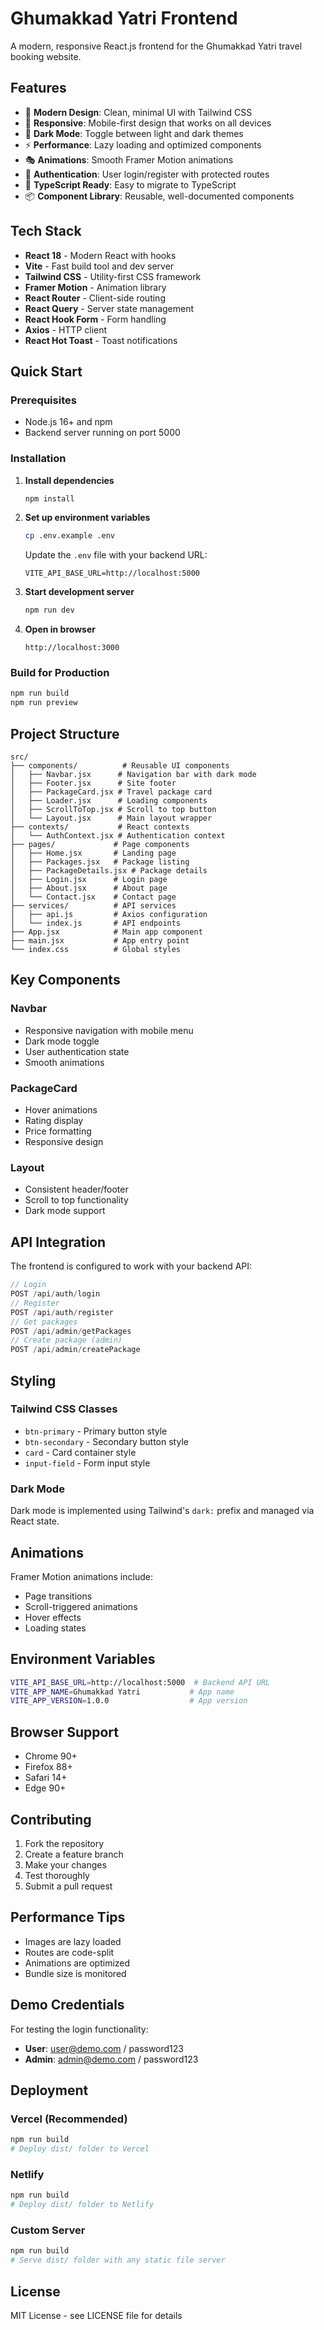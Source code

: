 # Ghumakkad Yatri Frontend

A modern, responsive React.js frontend for the Ghumakkad Yatri travel booking website.

## Features

- 🎨 **Modern Design**: Clean, minimal UI with Tailwind CSS
- 📱 **Responsive**: Mobile-first design that works on all devices
- 🌙 **Dark Mode**: Toggle between light and dark themes
- ⚡ **Performance**: Lazy loading and optimized components
- 🎭 **Animations**: Smooth Framer Motion animations
- 🔐 **Authentication**: User login/register with protected routes
- 🎯 **TypeScript Ready**: Easy to migrate to TypeScript
- 📦 **Component Library**: Reusable, well-documented components

## Tech Stack

- **React 18** - Modern React with hooks
- **Vite** - Fast build tool and dev server
- **Tailwind CSS** - Utility-first CSS framework
- **Framer Motion** - Animation library
- **React Router** - Client-side routing
- **React Query** - Server state management
- **React Hook Form** - Form handling
- **Axios** - HTTP client
- **React Hot Toast** - Toast notifications

## Quick Start

### Prerequisites

- Node.js 16+ and npm
- Backend server running on port 5000

### Installation

1. **Install dependencies**
   ```bash
   npm install
   ```

2. **Set up environment variables**
   ```bash
   cp .env.example .env
   ```
   Update the `.env` file with your backend URL:
   ```
   VITE_API_BASE_URL=http://localhost:5000
   ```

3. **Start development server**
   ```bash
   npm run dev
   ```

4. **Open in browser**
   ```
   http://localhost:3000
   ```

### Build for Production

```bash
npm run build
npm run preview
```

## Project Structure

```
src/
├── components/          # Reusable UI components
│   ├── Navbar.jsx      # Navigation bar with dark mode
│   ├── Footer.jsx      # Site footer
│   ├── PackageCard.jsx # Travel package card
│   ├── Loader.jsx      # Loading components
│   ├── ScrollToTop.jsx # Scroll to top button
│   └── Layout.jsx      # Main layout wrapper
├── contexts/           # React contexts
│   └── AuthContext.jsx # Authentication context
├── pages/             # Page components
│   ├── Home.jsx       # Landing page
│   ├── Packages.jsx   # Package listing
│   ├── PackageDetails.jsx # Package details
│   ├── Login.jsx      # Login page
│   ├── About.jsx      # About page
│   └── Contact.jsx    # Contact page
├── services/          # API services
│   ├── api.js         # Axios configuration
│   └── index.js       # API endpoints
├── App.jsx            # Main app component
├── main.jsx           # App entry point
└── index.css          # Global styles
```

## Key Components

### Navbar
- Responsive navigation with mobile menu
- Dark mode toggle
- User authentication state
- Smooth animations

### PackageCard
- Hover animations
- Rating display
- Price formatting
- Responsive design

### Layout
- Consistent header/footer
- Scroll to top functionality
- Dark mode support

## API Integration

The frontend is configured to work with your backend API:

```javascript
// Login
POST /api/auth/login
// Register  
POST /api/auth/register
// Get packages
POST /api/admin/getPackages
// Create package (admin)
POST /api/admin/createPackage
```

## Styling

### Tailwind CSS Classes
- `btn-primary` - Primary button style
- `btn-secondary` - Secondary button style  
- `card` - Card container style
- `input-field` - Form input style

### Dark Mode
Dark mode is implemented using Tailwind's `dark:` prefix and managed via React state.

## Animations

Framer Motion animations include:
- Page transitions
- Scroll-triggered animations
- Hover effects
- Loading states

## Environment Variables

```bash
VITE_API_BASE_URL=http://localhost:5000  # Backend API URL
VITE_APP_NAME=Ghumakkad Yatri           # App name
VITE_APP_VERSION=1.0.0                  # App version
```

## Browser Support

- Chrome 90+
- Firefox 88+
- Safari 14+
- Edge 90+

## Contributing

1. Fork the repository
2. Create a feature branch
3. Make your changes
4. Test thoroughly
5. Submit a pull request

## Performance Tips

- Images are lazy loaded
- Routes are code-split
- Animations are optimized
- Bundle size is monitored

## Demo Credentials

For testing the login functionality:
- **User**: user@demo.com / password123
- **Admin**: admin@demo.com / password123

## Deployment

### Vercel (Recommended)
```bash
npm run build
# Deploy dist/ folder to Vercel
```

### Netlify
```bash
npm run build
# Deploy dist/ folder to Netlify
```

### Custom Server
```bash
npm run build
# Serve dist/ folder with any static file server
```

## License

MIT License - see LICENSE file for details